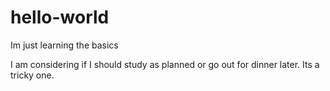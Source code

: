 # hello-world
Im just learning the basics

I am considering if I should study as planned or go out for dinner later. Its a tricky one.
